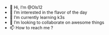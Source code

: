 - 👋 Hi, I’m @Ols12
- 👀 I’m interested in the flavor of the day
- 🌱 I’m currently learning k3s
- 💞️ I’m looking to collaborate on awesome things
- 📫 How to reach me ?

<!---
Ols12/Ols12 is a ✨ special ✨ repository because its `README.md` (this file) appears on your GitHub profile.
You can click the Preview link to take a look at your changes.
--->
